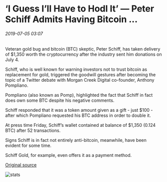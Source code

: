 # ‘I Guess I’ll Have to Hodl It’ — Peter Schiff Admits Having Bitcoin ...

###### 2019-07-05 03:07

Veteran gold bug and bitcoin (BTC) skeptic, Peter Schiff, has taken delivery of $1,350 worth the cryptocurrency after the industry sent him donations on July 4.

Schiff, who is well known for warning investors not to trust bitcoin as replacement for gold, triggered the goodwill gestures after becoming the topic of a Twitter debate with Morgan Creek Digital co-founder, Anthony Pompliano.

Pompliano (also known as Pomp), highlighted the fact that Schiff in fact does own some BTC despite his negative comments.

Schiff responded that it was a token amount given as a gift - just $100 - after which Pompliano requested his BTC address in order to double it.

At press time Friday, Schiff’s wallet contained at balance of $1,350 (0.124 BTC) after 52 transactions.

Signs Schiff is in fact not entirely anti-bitcoin, meanwhile, have been evident for some time.

Schiff Gold, for example, even offers it as a payment method.

[Original source](https://cointelegraph.com/news/i-guess-ill-have-to-hodl-it-peter-schiff-admits-having-bitcoin)

![stats](https://c.statcounter.com/11760860/0/a89fa40b/1/ "stats")